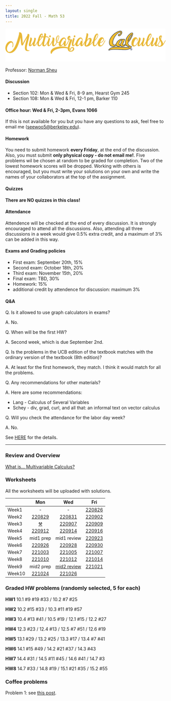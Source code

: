 ```yaml
---
layout: single
title: 2022 Fall - Math 53
---
```


![Multivatiable Calculus](./multcal.png)

Professor: [Norman Sheu](https://sites.google.com/view/normansheu/home?authuser=1)

#### Discussion
* Section 102: Mon & Wed & Fri, 8-9 am, Hearst Gym 245
* Section 108: Mon & Wed & Fri, 12-1 pm, Barker 110

#### **Office hour: Wed & Fri, 2-3pm, Evans 1066** 

If this is not available for you but you have any  questions to ask, feel free to email me (seewoo5@berkeley.edu).

#### Homework
You need to submit homework **every Friday**, at the end of the discussion. Also, you must submit **only physical copy - do not email me!**. 
Five problems wil be chosen at random to be graded for completion. Two of the lowest homework scores will be dropped. Working with others is encouraged, but you must write your solutions on your own and write the names of your collaborators at the top of the assignment. 

#### Quizzes 
**There are NO quizzes in this class!**

#### Attendance

Attendence will be checked at the end of every discussion.
It is strongly encouraged to attend all the discussions.
Also, attending all three discussions in a week would give 0.5% extra credit, and a maximum of 3% can be added in this way.

#### Exams and Grading policies
* First exam: September 20th, 15%
* Second exam: October 18th, 20%
* Third exam: November 15th, 20%
* Final exam: TBD, 30%
* Homework: 15%
* additional credit by attendence for discussion: maximum 3%

#### Q&A
Q. Is it allowed to use graph calculators in exams?

A. No.

Q. When will be the first HW?

A. Second week, which is due September 2nd.

Q. Is the problems in the UCB edition of the textbook matches with the ordinary version of the textbook (8th edition)?

A. At least for the first homework, they match. I think it would match for all the problems.

Q. Any recommendations for other materials?

A. Here are some recommendations:

* Lang - Calculus of Several Variables
* Schey - div, grad, curl, and all that: an informal text on vector calculus

Q. Will you check the attendance for the labor day week?

A. No.

See [HERE](https://sites.google.com/view/normansheu/teaching/math-53-fall-2022?authuser=1) for the details.

---

### Review and Overview

[What is... Multivariable Calculus?](worksheets/intro.pdf)



### Worksheets

All the worksheets will be uploaded with solutions.

| | Mon | Wed | Fri |
| --- | :---: | :---: | :---: |
| Week1 | - | - | [220826](worksheets/WS220826.pdf)|
| Week2 | [220829](worksheets/WS220829.pdf) | [220831](worksheets/WS220831.pdf) | [220902](worksheets/WS220902.pdf)|
| Week3 | [⚒️](https://en.wikipedia.org/wiki/Labor_Day) | [220907](worksheets/WS220907.pdf)| [220909](worksheets/WS220909.pdf) |
| Week4 | [220912](worksheets/WS220912.pdf) | [220914](worksheets/WS220914.pdf) | [220916](worksheets/WS220916.pdf) |
| Week5 | mid1 prep | mid1 review | [220923](worksheets/WS220923.pdf)|
| Week6 | [220926](worksheets/WS220926.pdf) | [220928](worksheets/WS220928.pdf) | [220930](worksheets/WS220930.pdf) |
| Week7 | [221003](worksheets/WS221003.pdf) | [221005](worksheets/WS221005.pdf) | [221007](worksheets/WS221007.pdf) |
| Week8 | [221010](worksheets/WS221010.pdf) | [221012](worksheets/WS221012.pdf) | [221014](worksheets/WS221014.pdf) |
| Week9 | mid2 prep | [mid2 review](Math53Mid2Sol.pdf) | [221021](worksheets/WS221021.pdf)|
| Week10 | [221024](worksheets/WS221024.pdf) | [221026](worksheets/WS221026.pdf) | |

### Graded HW problems (randomly selected, 5 for each)

**HW1**
10.1 #9 #19 #33 /
10.2 #7 #25 

**HW2**
10.2 #15 #33 /
10.3 #11 #19 #57

**HW3**
10.4 #13 #41 /
10.5 #19 /
12.1 #15 /
12.2 #27

**HW4**
12.3 #23 /
12.4 #13 /
12.5 #7 #51 /
12.6 #19 

**HW5**
13.1 #29 /
13.2 #25 /
13.3 #17 /
13.4 #7 #41

**HW6**
14.1 #15 #49 /
14.2 #21 #37 /
14.3 #43

**HW7**
14.4 #31 /
14.5 #11 #45 /
14.6 #41 /
14.7 #3 

**HW8**
14.7 #33 /
14.8 #19 /
15.1 #21 #35 /
15.2 #55

### Coffee problems

Problem 1: see [this post](../../_posts/2022-10-25-planar-curve.md).